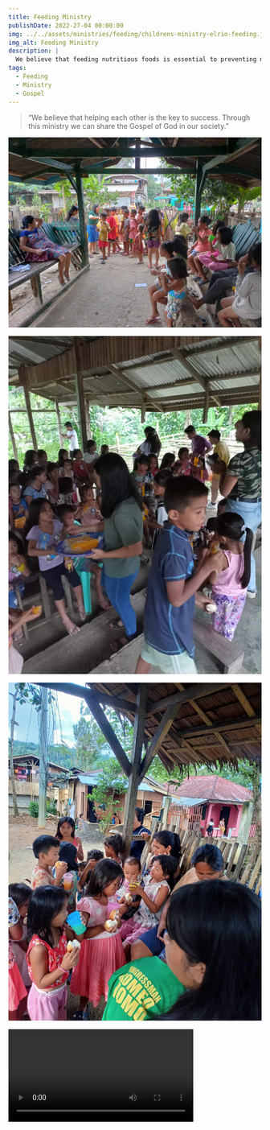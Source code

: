```yaml
---
title: Feeding Ministry
publishDate: 2022-27-04 00:00:00
img: ../../assets/ministries/feeding/childrens-ministry-elrio-feeding.jpg
img_alt: Feeding Ministry
description: |
  We believe that feeding nutritious foods is essential to preventing malnutrition. Through this ministry, we can help children maintain proper health and preach God's word from the Bible to them.
tags:
  - Feeding
  - Ministry
  - Gospel
---
```


<Blockquote name="Vision">
“We believe that helping each other is the key to success. Through this ministry we can share the Gospel of God in our society.”
</Blockquote>
 
![Feeding Ministry](../../../public/assets/ministries/feeding/childrens-ministry-13-feeding.jpg)

![Feeding Ministry](../../../public/assets/ministries/feeding/childrens-ministry-13-feeding2.jpg)

![Feeding Ministry](../../../public/assets/ministries/feeding/feeding-ministry-elrio.jpg)

<div class="vidfrm"><video width="368" controls="" onmouseover="this.play()" loop preload="metadata"><source src="/assets/ministries/feeding/feeding-ministry.mp4" type="video/mp4"></video></div>
